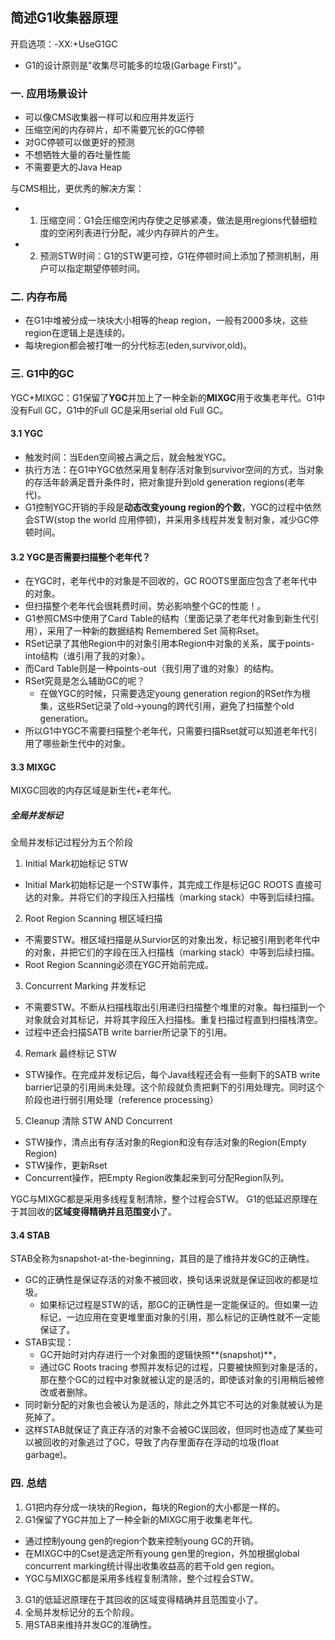 ## 简述G1收集器原理

开启选项：-XX:+UseG1GC
- G1的设计原则是"收集尽可能多的垃圾(Garbage First)"。

### 一. 应用场景设计

- 可以像CMS收集器一样可以和应用并发运行
- 压缩空闲的内存碎片，却不需要冗长的GC停顿
- 对GC停顿可以做更好的预测
- 不想牺牲大量的吞吐量性能
- 不需要更大的Java Heap

与CMS相比，更优秀的解决方案：
- 1. 压缩空间：G1会压缩空闲内存使之足够紧凑，做法是用regions代替细粒度的空闲列表进行分配，减少内存碎片的产生。
- 2. 预测STW时间：G1的STW更可控，G1在停顿时间上添加了预测机制，用户可以指定期望停顿时间。

### 二. 内存布局
- 在G1中堆被分成一块块大小相等的heap region，一般有2000多块，这些region在逻辑上是连续的。
- 每块region都会被打唯一的分代标志(eden,survivor,old)。

### 三. G1中的GC
YGC+MIXGC：G1保留了**YGC**并加上了一种全新的**MIXGC**用于收集老年代。G1中没有Full GC，G1中的Full GC是采用serial old Full GC。

#### 3.1 YGC
- 触发时间：当Eden空间被占满之后，就会触发YGC。
- 执行方法：在G1中YGC依然采用复制存活对象到survivor空间的方式，当对象的存活年龄满足晋升条件时，把对象提升到old generation regions(老年代)。
- G1控制YGC开销的手段是**动态改变young region的个数**，YGC的过程中依然会STW(stop the world 应用停顿)，并采用多线程并发复制对象，减少GC停顿时间。

#### 3.2 YGC是否需要扫描整个老年代？
- 在YGC时，老年代中的对象是不回收的，GC ROOTS里面应包含了老年代中的对象。
- 但扫描整个老年代会很耗费时间，势必影响整个GC的性能！。
- G1参照CMS中使用了Card Table的结构（里面记录了老年代对象到新生代引用），采用了一种新的数据结构 Remembered Set 简称Rset。
- RSet记录了其他Region中的对象引用本Region中对象的关系，属于points-into结构（谁引用了我的对象）。
- 而Card Table则是一种points-out（我引用了谁的对象）的结构。
- RSet究竟是怎么辅助GC的呢？
    - 在做YGC的时候，只需要选定young generation region的RSet作为根集，这些RSet记录了old->young的跨代引用，避免了扫描整个old generation。
- 所以G1中YGC不需要扫描整个老年代，只需要扫描Rset就可以知道老年代引用了哪些新生代中的对象。

#### 3.3 MIXGC
MIXGC回收的内存区域是新生代+老年代。

##### 全局并发标记
全局并发标记过程分为五个阶段

1. Initial Mark初始标记 STW
- Initial Mark初始标记是一个STW事件，其完成工作是标记GC ROOTS 直接可达的对象。并将它们的字段压入扫描栈（marking stack）中等到后续扫描。
2. Root Region Scanning 根区域扫描

- 不需要STW。根区域扫描是从Survior区的对象出发，标记被引用到老年代中的对象，并把它们的字段在压入扫描栈（marking stack）中等到后续扫描。
- Root Region Scanning必须在YGC开始前完成。
3. Concurrent Marking 并发标记
- 不需要STW。不断从扫描栈取出引用递归扫描整个堆里的对象。每扫描到一个对象就会对其标记，并将其字段压入扫描栈。重复扫描过程直到扫描栈清空。
- 过程中还会扫描SATB write barrier所记录下的引用。
4. Remark 最终标记 STW
- STW操作。在完成并发标记后，每个Java线程还会有一些剩下的SATB write barrier记录的引用尚未处理。这个阶段就负责把剩下的引用处理完。同时这个阶段也进行弱引用处理（reference processing）
5. Cleanup 清除 STW AND Concurrent

- STW操作，清点出有存活对象的Region和没有存活对象的Region(Empty Region)
- STW操作，更新Rset
- Concurrent操作，把Empty Region收集起来到可分配Region队列。

YGC与MIXGC都是采用多线程复制清除，整个过程会STW。 G1的低延迟原理在于其回收的**区域变得精确并且范围变小**了。


#### 3.4 STAB
STAB全称为snapshot-at-the-beginning，其目的是了维持并发GC的正确性。
- GC的正确性是保证存活的对象不被回收，换句话来说就是保证回收的都是垃圾。
    - 如果标记过程是STW的话，那GC的正确性是一定能保证的。但如果一边标记，一边应用在变更堆里面对象的引用，那么标记的正确性就不一定能保证了。
- STAB实现： 
    - GC开始时对内存进行一个对象图的逻辑快照**(snapshot)**，
    - 通过GC Roots tracing 参照并发标记的过程，只要被快照到对象是活的，那在整个GC的过程中对象就被认定的是活的，即使该对象的引用稍后被修改或者删除。
- 同时新分配的对象也会被认为是活的，除此之外其它不可达的对象就被认为是死掉了。
- 这样STAB就保证了真正存活的对象不会被GC误回收，但同时也造成了某些可以被回收的对象逃过了GC，导致了内存里面存在浮动的垃圾(float garbage)。


### 四. 总结
1. G1把内存分成一块块的Region，每块的Region的大小都是一样的。
2. G1保留了YGC并加上了一种全新的MIXGC用于收集老年代。
- 通过控制young gen的region个数来控制young GC的开销。
- 在MIXGC中的Cset是选定所有young gen里的region，外加根据global concurrent marking统计得出收集收益高的若干old gen region。
- YGC与MIXGC都是采用多线程复制清除，整个过程会STW。
3. G1的低延迟原理在于其回收的区域变得精确并且范围变小了。
4. 全局并发标记分的五个阶段。
5. 用STAB来维持并发GC的准确性。